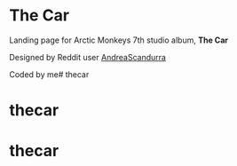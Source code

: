# The Car

Landing page for Arctic Monkeys 7th studio album, <b>The Car</b>

Designed by Reddit user <a href="https://www.reddit.com/r/arcticmonkeys/comments/xe23db/i_redesigned_the_website_landing_page_with_a/">AndreaScandurra</a>

Coded by me# thecar
# thecar
# thecar
